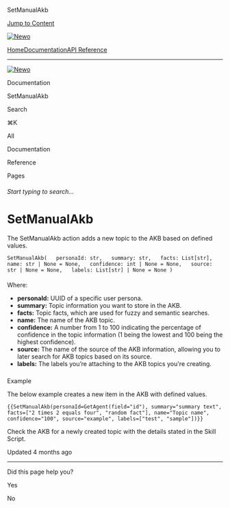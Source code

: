 SetManualAkb

[Jump to Content](#content)

[![Newo](https://files.readme.io/895bdeef8322f081f6d0f4507a17e414930dfddfddf1de452f458dc00698ca84-small-svgviewer-png-output_9.png)](/)

[Home](/)[Documentation](index.md)[API Reference](/reference)

* * *

[![Newo](https://files.readme.io/895bdeef8322f081f6d0f4507a17e414930dfddfddf1de452f458dc00698ca84-small-svgviewer-png-output_9.png)](/)

Documentation

SetManualAkb

Search

⌘K

All

Documentation

Reference

Pages

###### Start typing to search…

# SetManualAkb

The SetManualAkb action adds a new topic to the AKB based on defined values.

`SetManualAkb(   personaId: str,   summary: str,   facts: List[str],   name: str | None = None,   confidence: int | None = None,   source: str | None = None,   labels: List[str] | None = None )`

#### 

Where:

[](#where)

*   **personaId:** UUID of a specific user persona.
*   **summary:** Topic information you want to store in the AKB.
*   **facts:** Topic facts, which are used for fuzzy and semantic searches.
*   **name:** The name of the AKB topic.
*   **confidence:** A number from 1 to 100 indicating the percentage of confidence in the topic information (1 being the lowest and 100 being the highest confidence).
*   **source:** The name of the source of the AKB information, allowing you to later search for AKB topics based on its source.
*   **labels:** The labels you’re attaching to the AKB topics you're creating.

### 

Example

[](#example)

The below example creates a new item in the AKB with defined values.

`{{SetManualAkb(personaId=GetAgent(field="id"), summary="summary text", facts=["2 times 2 equals four", "random fact"], name="Topic name", confidence="100", source="example", labels=["test", "sample"])}}`

Check the AKB for a newly created topic with the details stated in the Skill Script.

Updated 4 months ago

* * *

Did this page help you?

Yes

No
